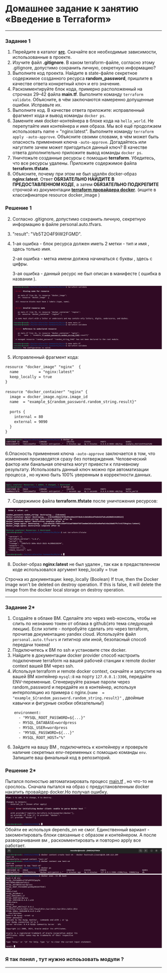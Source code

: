 # Домашнее задание к занятию «Введение в Terraform»

------

### Задание 1

1. Перейдите в каталог [**src**](https://github.com/netology-code/ter-homeworks/tree/main/01/src). Скачайте все необходимые зависимости, использованные в проекте. 
2. Изучите файл **.gitignore**. В каком terraform-файле, согласно этому .gitignore, допустимо сохранить личную, секретную информацию?
3. Выполните код проекта. Найдите  в state-файле секретное содержимое созданного ресурса **random_password**, пришлите в качестве ответа конкретный ключ и его значение.
4. Раскомментируйте блок кода, примерно расположенный на строчках 29–42 файла **main.tf**.
Выполните команду ```terraform validate```. Объясните, в чём заключаются намеренно допущенные ошибки. Исправьте их.
5. Выполните код. В качестве ответа приложите: исправленный фрагмент кода и вывод команды ```docker ps```.
6. Замените имя docker-контейнера в блоке кода на ```hello_world```. Не перепутайте имя контейнера и имя образа. Мы всё ещё продолжаем использовать name = "nginx:latest". Выполните команду ```terraform apply -auto-approve```.
Объясните своими словами, в чём может быть опасность применения ключа  ```-auto-approve```. Догадайтесь или нагуглите зачем может пригодиться данный ключ? В качестве ответа дополнительно приложите вывод команды ```docker ps```.
8. Уничтожьте созданные ресурсы с помощью **terraform**. Убедитесь, что все ресурсы удалены. Приложите содержимое файла **terraform.tfstate**. 
9. Объясните, почему при этом не был удалён docker-образ **nginx:latest**. Ответ **ОБЯЗАТЕЛЬНО НАЙДИТЕ В ПРЕДОСТАВЛЕННОМ КОДЕ**, а затем **ОБЯЗАТЕЛЬНО ПОДКРЕПИТЕ** строчкой из документации [**terraform провайдера docker**](https://docs.comcloud.xyz/providers/kreuzwerker/docker/latest/docs).  (ищите в классификаторе resource docker_image )



### Решение 1


2. Согласно  .gitignore, допустимо сохранить личную, секретную информацию в файле personal.auto.tfvars.

3. "result": "Vb5T2O4F9iW2FGMD".
   
4. 1-ая ошибка - блок ресурса должен иметь 2 метки - тип и имя , здесь только имя.
   
   2-ая ошибка - метка имени должна начинаться с буквы , здесь с цифры.
   
   3-ая ошибка - данный ресурс не был описан в манифесте ( ошибка в названии ).
   
   ![1.png](./img/1.png)

   
5. Исправленный фрагмент кода:
   
```HCL
resource "docker_image" "nginx"  {
  name         = "nginx:latest"
  keep_locally = true
}

resource "docker_container" "nginx" {
  image = docker_image.nginx.image_id
  name  = "example_${random_password.random_string.result}"

  ports {
    internal = 80
    external = 9090
  }
}
```

![2.png](./img/2.png)

6.Опасность применения ключа  ```-auto-approve``` заключается в том, что изменения производятся сразу без потверждения. Человеческий фактор или банальная опечатка могут привести к плачевному результату. 
Использовать данный ключ можно при автоматизации процесса , но нужно быть 100% уверенным в корректности данных.

![3.png](./img/3.png)


7. Содержимое файла **terraform.tfstate** после уничтожения ресурсов:

![4.png](./img/4.png)

8. Docker-образ **nginx:latest** не был удален , так как в предаствленном коде использовался аргумент keep_locally = true

Строчка из документации:
keep_locally (Boolean) If true, then the Docker image won't be deleted on destroy operation. If this is false, it will delete the image from the docker local storage on destroy operation.

------



### Задание 2*

1. Создайте в облаке ВМ. Сделайте это через web-консоль, чтобы не слить по незнанию токен от облака в github(это тема следующей лекции). Если хотите - попробуйте сделать это через terraform, прочитав документацию yandex cloud. Используйте файл ```personal.auto.tfvars``` и гитигнор или иной, безопасный способ передачи токена!
2. Подключитесь к ВМ по ssh и установите стек docker.
3. Найдите в документации docker provider способ настроить подключение terraform на вашей рабочей станции к remote docker context вашей ВМ через ssh.
4. Используя terraform и  remote docker context, скачайте и запустите на вашей ВМ контейнер ```mysql:8``` на порту ```127.0.0.1:3306```, передайте ENV-переменные. Сгенерируйте разные пароли через random_password и передайте их в контейнер, используя интерполяцию из примера с nginx.(```name  = "example_${random_password.random_string.result}"```  , двойные кавычки и фигурные скобки обязательны!) 
```
    environment:
      - "MYSQL_ROOT_PASSWORD=${...}"
      - MYSQL_DATABASE=wordpress
      - MYSQL_USER=wordpress
      - "MYSQL_PASSWORD=${...}"
      - MYSQL_ROOT_HOST="%"
```

6. Зайдите на вашу ВМ , подключитесь к контейнеру и проверьте наличие секретных env-переменных с помощью команды ```env```. Запишите ваш финальный код в репозиторий.

### Решение 2*
Пытался полностью автоматизировать процесс [main.tf](./var1/main.tf) , но что-то не срослось.
Сначала пытался на образ с предустановленным docker накатить провайдер docker.Но получал ошибку. 
![5.png](./img/5.png)
Обойти ее используя depends_on не смог. Единственный вариант - закоментировать блоки связанные с образом и контейнером. А после разворачивания вм , раскомментировать и повторно apply все работает.
![6.png](./img/6.png)
![7.png](./img/7.png)
### Я так понял , тут нужно испоьзовать модули ?

------

